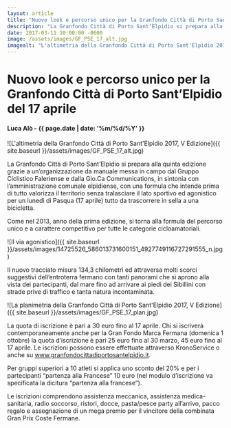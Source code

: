 ```yaml
---
layout: article
title: "Nuovo look e percorso unico per la Granfondo Città di Porto Sant’Elpidio del 17 aprile"
description: "La Granfondo Città di Porto Sant’Elpidio si prepara alla quinta edizione grazie a un’organizzazione da manuale messa in campo dal Gruppo Ciclistico Faleriense e dalla Gio.Ca Communications, in sintonia con l’amministrazione comunale elpidiense, con una formula che intende prima di tutto valorizza il territorio senza tralasciare il lato sportivo ed agonistico per un lunedì di Pasqua (17 aprile) tutto da trascorrere in sella a una bicicletta."
date: 2017-03-11 10:00:00 -0600
image: /assets/images/GF_PSE_17_alt.jpg
imagealt: "L'altimetria della Granfondo Città di Porto Sant'Elpidio 2017, V Edizione"
---
```


# Nuovo look e percorso unico per la Granfondo Città di Porto Sant’Elpidio del 17 aprile

#### Luca Alò - {{ page.date | date: '%m/%d/%Y' }}

![L'altimetria della Granfondo Città di Porto Sant'Elpidio 2017, V Edizione]({{ site.baseurl }}/assets/images/GF_PSE_17_alt.jpg)

La Granfondo Città di Porto Sant’Elpidio si prepara alla quinta edizione grazie a un’organizzazione da manuale messa in campo dal Gruppo Ciclistico Faleriense e dalla Gio.Ca Communications, in sintonia con l’amministrazione comunale elpidiense, con una formula che intende prima di tutto valorizza il territorio senza tralasciare il lato sportivo ed agonistico per un lunedì di Pasqua (17 aprile) tutto da trascorrere in sella a una bicicletta.

Come nel 2013, anno della prima edizione, si torna alla formula del percorso unico e a carattere competitivo per tutte le categorie cicloamatoriali.

![Il via agonistico]({{ site.baseurl }}/assets/images/14725526_586013731600151_4927749116727291555_n.jpg)

Il nuovo tracciato misura 134,3 chilometri ed attraversa molti scorci suggestivi dell’entroterra fermano con tanti panorami che si aprono alla vista dei partecipanti, dal mare fino ad arrivare ai piedi dei Sibillini con strade prive di traffico e tanta natura incontaminata.

![La planimetria della Granfondo Città di Porto Sant'Elpidio 2017, V Edizione]({{ site.baseurl }}/assets/images/GF_PSE_17_plan.jpg)

La quota di iscrizione è pari a 30 euro fino al 17 aprile. Chi si iscriverà contemporaneamente anche per la Gran Fondo Marca Fermana (domenica 1 ottobre) la quota d’iscrizione è pari 25 euro fino al 30 marzo, 45 euro fino al 17 aprile. Le iscrizioni possono essere effettuate attraverso KronoService o anche su www.granfondocittadiportosantelpidio.it.

Per gruppi superiori a 10 atleti si applica uno sconto del 20% e per i partecipanti “partenza alla Francese” 10 euro (nel modulo d’iscrizione va specificata la dicitura “partenza alla francese”).

Le iscrizioni comprendono assistenza meccanica, assistenza medica-sanitaria, radio soccorso, ristori, docce, pasta/pesce party all’arrivo, pacco regalo e assegnazione di un mega premio per il vincitore della combinata Gran Prix Coste Fermane.